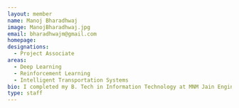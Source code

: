 ```yaml
---
layout: member
name: Manoj Bharadhwaj
image: ManojBharadhwaj.jpg
email: bharadhwajm@gmail.com
homepage: 
designations: 
  - Project Associate
areas:
  - Deep Learning
  - Reinforcement Learning 
  - Intelligent Transportation Systems
bio: I completed my B. Tech in Information Technology at MNM Jain Engineering College (2015- 2019). I am currently working on a project titled Real Time Vehicle Detection and Tracking under the guidances of Prof. Ravindran B (Department of Computer Science and Engineering, IITM) Prof. Gitakrishnan Ramadurai (Department of Civil Engineering, IITM).
type: staff
---
```

